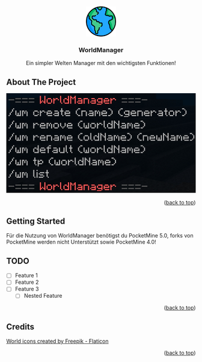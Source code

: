 <a name="readme-top"></a>

<!-- PROJECT LOGO -->
<br />
<div align="center">
  <a href="https://github.com/RudeusPM/WorldManager">
    <img src="images/logo.png" alt="Logo" width="80" height="80">
  </a>

<h3 align="center">WorldManager</h3>

  <p align="center">
    Ein simpler Welten Manager mit den wichtigsten Funktionen!
    <br />
  </p>
</div>

<!-- ABOUT THE PROJECT -->
## About The Project

<div align="center">
  <a href="https://github.com/RudeusPM/WorldManager">
    <img src="images/screenshot.jpg" alt="Logo">
  </a>
</div>


<p align="right">(<a href="#readme-top">back to top</a>)</p>

<!-- GETTING STARTED -->
## Getting Started

Für die Nutzung von WorldManager benötigst du PocketMine 5.0, forks von PocketMine werden nicht Unterstützt sowie PocketMine 4.0!

<!-- ROADMAP -->
## TODO

- [ ] Feature 1
- [ ] Feature 2
- [ ] Feature 3
    - [ ] Nested Feature

<p align="right">(<a href="#readme-top">back to top</a>)</p>

## Credits

<a href="https://www.flaticon.com/free-icons/world" title="world icons">World icons created by Freepik - Flaticon</a>

<p align="right">(<a href="#readme-top">back to top</a>)</p>
